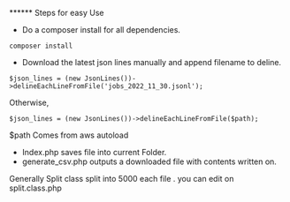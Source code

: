 ****** Steps for easy Use
   - Do a composer install for all dependencies.
```
composer install
```
   - Download the latest json lines manually and append filename to deline.
   ```
$json_lines = (new JsonLines())->delineEachLineFromFile('jobs_2022_11_30.jsonl'); 

   ```
   Otherwise, 

   ```
   $json_lines = (new JsonLines())->delineEachLineFromFile($path);
   ```
   $path Comes from aws autoload
   - Index.php saves file into current Folder.
   - generate_csv.php outputs a downloaded file with contents written on.
<p>Generally Split class split into 5000 each file . you can edit on split.class.php</p>